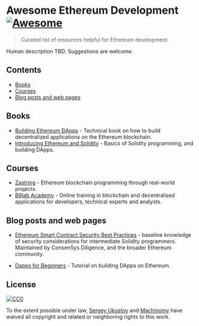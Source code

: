 # Awesome Ethereum Development [![Awesome](https://cdn.rawgit.com/sindresorhus/awesome/d7305f38d29fed78fa85652e3a63e154dd8e8829/media/badge.svg)](https://github.com/sindresorhus/awesome)

> Curated list of resources helpful for Ethereum development.

Human description TBD. Suggestions are welcome.

## Contents

- [Books](#books)
- [Courses](#courses)
- [Blog posts and web pages](#web)

## Books

- [Building Ethereum ĐApps](https://www.manning.com/books/building-ethereum-dapps) - Technical book on how to build
decentralized applications on the Ethereum blockchain.
- [Introducing Ethereum and Solidity](https://www.apress.com/us/book/9781484225349) - Basics of Solidity programming,
and building DApps.

## Courses

- [Zastring](https://zastrin.com) - Ethereum blockchain programming through real-world projects.
- [B9lab Academy](https://academy.b9lab.com) - Online training in blockchain and decentralised
applications for developers, technical experts and analysts.

## Blog posts and web pages

- [Ethereum Smart Contract Security Best Practices](https://consensys.github.io/smart-contract-best-practices/) - baseline
knowledge of security considerations for intermediate Solidity programmers.
Maintained by ConsenSys Diligence, and the broader Ethereum community. 

- [Dapps for Beginners](https://dappsforbeginners.wordpress.com) - Tutorial on building DApps on Ethereum.

## License

[![CC0](http://mirrors.creativecommons.org/presskit/buttons/88x31/svg/cc-zero.svg)](https://creativecommons.org/publicdomain/zero/1.0/)

To the extent possible under law, [Sergey Ukustov](https://github.com/ukstv) and [Machinomy](https://github.com/machinomy) have waived all copyright and related or neighboring rights to this work.